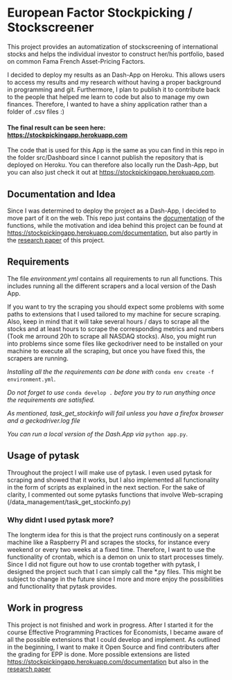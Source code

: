 # European Factor Stockpicking / Stockscreener
This project provides an automatization of stockscreening of international stocks and helps the individual investor to construct her/his portfolio, based on common Fama French Asset-Pricing Factors.

I decided to deploy my results as an Dash-App on Heroku. This allows users to access my results and my research without having a proper background in programming and git.
Furthermore, I plan to publish it to contribute back to the people that helped me learn to code but also to manage my own finances. Therefore, I wanted to have a shiny application rather than a folder of .csv files :) 

#### The final result can be seen here: https://stockpickingapp.herokuapp.com

The code that is used for this App is the same as you can find in this repo in the folder src/Dashboard since I cannot publish the repository that is deployed on Heroku. You can therefore also locally run the Dash-App, but you can also just check it out at https://stockpickingapp.herokuapp.com.
## Documentation and Idea
Since I was determined to deploy the project as a Dash-App, I decided to move part of it on the web. This repo just contains the [documentation](https://github.com/JonathanWillnow/european_factor_stockpicking_screener/blob/master/project_documentation.pdf) of the functions, while the motivation and idea behind this project can be found at https://stockpickingapp.herokuapp.com/documentation, but also partly in the [research paper](https://github.com/JonathanWillnow/european_factor_stockpicking_screener/blob/master/src/paper/research_paper.pdf) of this project.

## Requirements

The file *environment.yml* contains all requirements to run all functions. This includes running all the different scrapers and a local version of the Dash App.

If you want to try the scraping you should expect some problems with some paths to extensions that I used tailored to my machine for secure scraping. Also, keep in mind that it will take several hours / days to scrape all the stocks and at least hours to scrape the corresponding metrics and numbers (Took me arround 20h to scrape all NASDAQ stocks). Also, you might run into problems since some files like geckodriver need to be installed on your machine to execute all the scraping, but once you have fixed this, the scrapers are running.

*Installing all the  the requirements can be done with* `conda env create -f environment.yml`.

*Do not forget to use* `conda develop .` *before you try to run anything once the requirements are satisfied.*

*As mentioned, task_get_stockinfo will fail unless you have a firefox browser and a geckodriver.log file*

*You can run a local version of the Dash.App via* `python app.py`. 

## Usage of pytask
Throughout the project I will make use of pytask. I even used pytask for scraping and showed that it works, but I also implemented all functionality in the form of scripts as explained in the next section. For the sake of clarity, I commented out some pytasks functions that involve Web-scraping (/data_management/task_get_stockinfo.py)
### Why didnt I used pytask more?
The longterm idea for this is that the project runs continously on a seperat machine like a Raspberry PI and scrapes the stocks, for instance every weekend or every two weeks at a fixed time. Therefore, I want to use the functionality of crontab, which is a demon on unix to start processes timely. Since I did not figure out how to use crontab together with pytask, I designed the project such that I can simply call the *.py files. This might be subject to change in the future since I more and more enjoy the possibilities and functionality that pytask provides.

## Work in progress
This project is not finished and work in progress. After I started it for the course Effective Programming Practices for Economists, I became aware of all the possible extensions that I could develop and implement. As outlined in the beginning, I want to make it Open Source and find contributers after the grading for EPP is done. More possible extensions are listed https://stockpickingapp.herokuapp.com/documentation but also in the [research paper](https://github.com/JonathanWillnow/european_factor_stockpicking_screener/blob/master/src/paper/research_paper.pdf)



